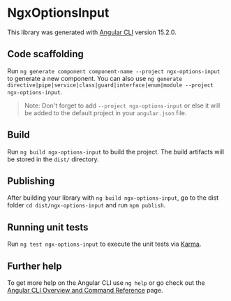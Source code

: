 # NgxOptionsInput

This library was generated with [Angular CLI](https://github.com/angular/angular-cli) version 15.2.0.

## Code scaffolding

Run `ng generate component component-name --project ngx-options-input` to generate a new component. You can also use `ng generate directive|pipe|service|class|guard|interface|enum|module --project ngx-options-input`.
> Note: Don't forget to add `--project ngx-options-input` or else it will be added to the default project in your `angular.json` file. 

## Build

Run `ng build ngx-options-input` to build the project. The build artifacts will be stored in the `dist/` directory.

## Publishing

After building your library with `ng build ngx-options-input`, go to the dist folder `cd dist/ngx-options-input` and run `npm publish`.

## Running unit tests

Run `ng test ngx-options-input` to execute the unit tests via [Karma](https://karma-runner.github.io).

## Further help

To get more help on the Angular CLI use `ng help` or go check out the [Angular CLI Overview and Command Reference](https://angular.io/cli) page.
